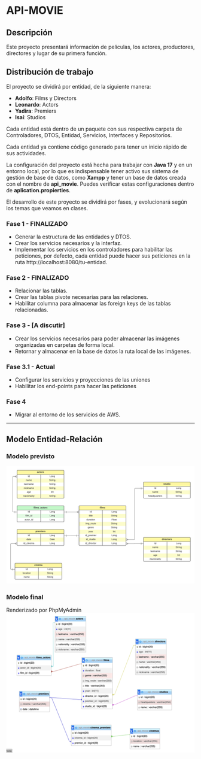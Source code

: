 <!-- 
Este documento es de informativo, NO MODIFICAR
-->

# API-MOVIE
## Descripción
Este proyecto presentará información de películas, los actores, productores, directores y lugar de su primera función.

## Distribución de trabajo
El proyecto se dividirá por entidad, de la siguiente manera:

+ **Adolfo**: Films y Directors
+ **Leonardo**: Actors
+ **Yadira**: Premiers
+ **Isaí**: Studios


Cada entidad está dentro de un paquete con sus respectiva carpeta de Controladores, DTOS, Entidad, Servicios, Interfaces y Repositorios.

Cada entidad ya contiene código generado para tener un inicio rápido de sus actividades.

La configuración del proyecto está hecha para trabajar con **Java 17**  y en un entorno local, por lo que es indispensable tener activo sus sistema de gestión de base de datos, como **Xampp** y tener un base de datos creada con el nombre de **api_movie**. Puedes verificar estas configuraciones dentro de **aplication.propierties**.

El desarrollo de este proyecto se dividirá por fases, y evolucionará según los temas que veamos en clases.


### Fase 1 - FINALIZADO
- Generar la estructura de las entidades y  DTOS.
- Crear los servicios necesarios y la interfaz.
- Implementar los servicios en los controladores para habilitar las peticiones, por defecto, cada entidad puede hacer sus peticiones en la ruta http://localhost:8080/tu-entidad.

### Fase 2 - FINALIZADO
- Relacionar las tablas.
- Crear las tablas pivote necesarias para las relaciones.
- Habilitar columna para almacenar las foreign keys de las tablas relacionadas.

### Fase 3 - [A discutir]
- Crear los servicios necesarios para poder almacenar las imágenes organizadas en carpetas de forma local.
- Retornar y almacenar en la base de datos la ruta local de las imágenes.

### Fase 3.1 - Actual
- Configurar los servicios y proyecciones de las uniones
- Habilitar los end-points para hacer las peticiones

### Fase 4
- Migrar al entorno de los servicios de AWS.

---------------------

## Modelo Entidad-Relación
### Modelo previsto
![Modelo entidad relación](info-img/Entities.png)
### Modelo final 
Renderizado por PhpMyAdmin
![Modelo entidad relacion from PhpMyAdmin](info-img/api_movie.png)